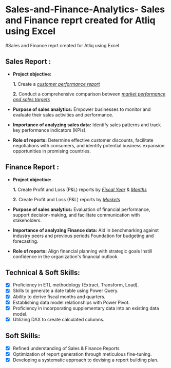 # Sales-and-Finance-Analytics- Sales and Finance reprt created for Atliq using Excel
#Sales and Finance reprt created for Atliq using Excel
## Sales Report :


- **Project objective:** 

    **1.** Create a _[customer performance report](https://github.com/lakshay-83/Sales-and-Finance-Analytics-/blob/main/Customer%20Performance%20Report.pdf)_ 

    **2.** Conduct a comprehensive comparison between _[market performance and sales targets](https://github.com/lakshay-83/Sales-and-Finance-Analytics-/blob/main/Market%20Performance%20vs%20Target%20Report.pdf)_

- **Purpose of sales analytics:** Empower businesses to monitor and evaluate their sales activities and performance.

- **Importance of analyzing sales data:** Identify sales patterns and track key performance indicators (KPIs).

- **Role of reports:** Determine effective customer discounts, facilitate negotiations with consumers, and identify potential business expansion opportunities in promising countries.


## Finance Report :

- **Project objective:** 

    **1.** Create Profit and Loss (P&L) reports by _[Fiscal Year](https://github.com/lakshay-83/Sales-and-Finance-Analytics-/blob/main/P%26L%20Statement%20by%20Fiscal%20Year.pdf)_ & _[Months](https://github.com/lakshay-83/Sales-and-Finance-Analytics-/blob/main/P%26L%20Statement%20by%20Months.pdf)_ 

   **2.** Create Profit and Loss (P&L) reports by _[Markets](https://github.com/lakshay-83/Sales-and-Finance-Analytics-/blob/main/P%26L%20Statement%20by%20Markets.pdf)_

- **Purpose of sales analytics:** Evaluation of financial performance, support decision-making, and facilitate communication with stakeholders.

- **Importance of analyzing Finance data:** Aid in benchmarking against industry peers and previous periods Foundation for budgeting and forecasting.

- **Role of reports:** Align financial planning with strategic goals Instill confidence in the organization's financial outlook.


## Technical & Soft Skills:
- [x]	Proficiency in ETL methodology (Extract, Transform, Load).
- [x]	Skills to generate a date table using Power Query.
- [x]	Ability to derive fiscal months and quarters.
- [x]	Establishing data model relationships with Power Pivot.
- [x]	Proficiency in incorporating supplementary data into an existing data model.
- [x]	Utilizing DAX to create calculated columns.

## Soft Skills:
- [x]	Refined understanding of Sales & Finance Reports
- [x]	Optimization of report generation through meticulous fine-tuning.
- [x]	Developing a systematic approach to devising a report building plan.
